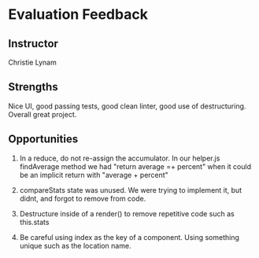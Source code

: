 # Evaluation Feedback

## Instructor
Christie Lynam

## Strengths
Nice UI, good passing tests, good clean linter, good use of destructuring. Overall great project.

## Opportunities

1) In a reduce, do not re-assign the accumulator. In our helper.js findAverage method we had "return average =+ percent" when it could be an implicit return with "average + percent"

2) compareStats state was unused. We were trying to implement it, but didnt, and forgot to remove from code.

3) Destructure inside of a render() to remove repetitive code such as this.stats

4) Be careful using index as the key of a component. Using something unique such as the location name.
